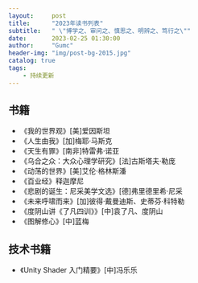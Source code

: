 ```yaml
---
layout:     post
title:      "2023年读书列表"
subtitle:   " \"博学之、审问之、慎思之、明辨之、笃行之\""
date:       2023-02-25 01:30:00
author:     "Gumc"
header-img: "img/post-bg-2015.jpg"
catalog: true
tags:
    - 持续更新
---
```

## 书籍

* 《我的世界观》[美]爱因斯坦
* 《人生由我》[加]梅耶·马斯克
* 《天生有罪》[南非]特雷弗·诺亚
* 《乌合之众：大众心理学研究》[法]古斯塔夫·勒庞
* 《动荡的世界》[美]艾伦·格林斯潘
* 《百业经》释迦摩尼
* 《悲剧的诞生：尼采美学文选》[德]弗里德里希·尼采
* 《未来呼啸而来》[加]彼得·戴曼迪斯、史蒂芬·科特勒
* 《度阴山讲《了凡四训》》[中]袁了凡、度阴山
* 《图解修心》[中]蓝梅

## 技术书籍

* 《Unity Shader 入门精要》[中]冯乐乐
